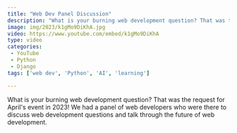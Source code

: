 ```yaml
---
title: "Web Dev Panel Discussion"
description: "What is your burning web development question? That was the request for April's event in 2023! We had a panel of web developers who were there to discuss web development questions and talk through the future of web development."
image: img/2023/k1gMo9DiKhA.jpg
video: https://www.youtube.com/embed/k1gMo9DiKhA
type: video
categories:
 - YouTube
 - Python
 - Django
tags: ['web dev', 'Python', 'AI', 'learning']

---
```


What is your burning web development question? That was the request for April's event in 2023! We had a panel of web developers who were there to discuss web development questions and talk through the future of web development.

